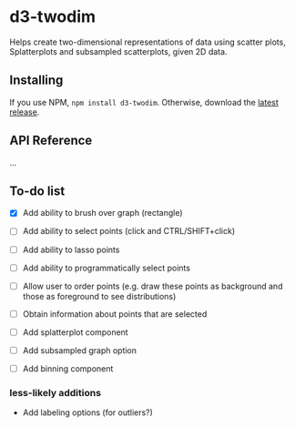 # d3-twodim

Helps create two-dimensional representations of data using scatter plots, Splatterplots and subsampled scatterplots, given 2D data.

## Installing

If you use NPM, `npm install d3-twodim`. Otherwise, download the [latest release](https://github.com/uwgraphics/d3-twodim/releases/latest).

## API Reference

...

## To-do list

- [x] Add ability to brush over graph (rectangle)
- [ ] Add ability to select points (click and CTRL/SHIFT+click)
- [ ] Add ability to lasso points
- [ ] Add ability to programmatically select points
- [ ] Allow user to order points (e.g. draw these points as background and those as foreground to see distributions)
- [ ] Obtain information about points that are selected 

- [ ] Add splatterplot component
- [ ] Add subsampled graph option
- [ ] Add binning component


### less-likely additions
* Add labeling options (for outliers?)
